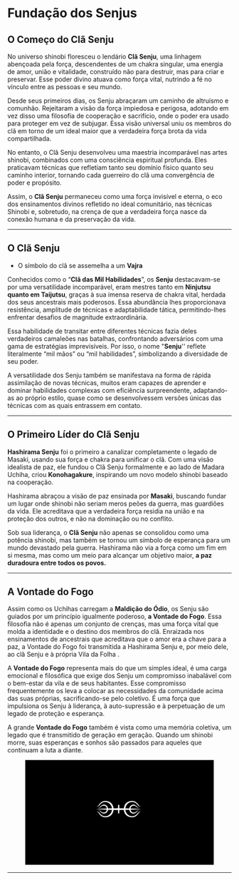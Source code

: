 # Fundação dos Senjus

## O Começo do Clã Senju

&#x20;No universo shinobi floresceu o lendário **Clã Senju**, uma linhagem abençoada pela força, descendentes de um chakra singular, uma energia de amor, união e vitalidade, construído não para destruir, mas para criar e preservar. Esse poder divino atuava como força vital, nutrindo a fé no vínculo entre as pessoas e seu mundo.

&#x20;Desde seus primeiros dias, os Senju abraçaram um caminho de altruísmo e comunhão. Rejeitaram a visão da força impiedosa e perigosa, adotando em vez disso uma filosofia de cooperação e sacrifício, onde o poder era usado para proteger em vez de subjugar. Essa visão universal uniu os membros do clã em torno de um ideal maior que a verdadeira força brota da vida compartilhada.

&#x20;No entanto, o Clã Senju desenvolveu uma maestria incomparável nas artes shinobi, combinados com uma consciência espiritual profunda. Eles praticavam técnicas que refletiam tanto seu domínio físico quanto seu caminho interior, tornando cada guerreiro do clã uma convergência de poder e propósito.

&#x20;Assim, o **Clã Senju** permaneceu como uma força invisível e eterna, o eco dos ensinamentos divinos refletido no ideal comunitário, nas técnicas Shinobi e, sobretudo, na crença de que a verdadeira força nasce da conexão humana e da preservação da vida.

***

## O Clã Senju

* O símbolo do clã se assemelha a um **Vajra**

&#x20;Conhecidos como o “**Clã das Mil Habilidades**”, os **Senju** destacavam-se por uma versatilidade incomparável, eram mestres tanto em **Ninjutsu quanto em Taijutsu**, graças à sua imensa reserva de chakra vital, herdada dos seus ancestrais mais poderosos. Essa abundância lhes proporcionava resistência, amplitude de técnicas e adaptabilidade tática, permitindo-lhes enfrentar desafios de magnitude extraordinária. 

&#x20;Essa habilidade de transitar entre diferentes técnicas fazia deles verdadeiros camaleões nas batalhas, confrontando adversários com uma gama de estratégias imprevisíveis. Por isso, o nome "**Senju**'' reflete literalmente “mil mãos” ou “mil habilidades”, simbolizando a diversidade de seu poder.

&#x20;A versatilidade dos Senju também se manifestava na forma de rápida assimilação de novas técnicas, muitos eram capazes de aprender e dominar habilidades complexas com eficiência surpreendente, adaptando-as ao próprio estilo, quase como se desenvolvessem versões únicas das técnicas com as quais entrassem em contato.

***

## O Primeiro Líder do Clã Senju

&#x20;**Hashirama Senju** foi o primeiro a canalizar completamente o legado de Masaki, usando sua força e chakra para unificar o clã. Com uma visão idealista de paz, ele fundou o Clã Senju formalmente e ao lado de Madara Uchiha, criou **Konohagakure**, inspirando um novo modelo shinobi baseado na cooperação.

&#x20;Hashirama abraçou a visão de paz ensinada por **Masaki**, buscando fundar um lugar onde shinobi não seriam meros peões da guerra, mas guardiões da vida. Ele acreditava que a verdadeira força residia na união e na proteção dos outros, e não na dominação ou no conflito.

&#x20;Sob sua liderança, o **Clã Senju** não apenas se consolidou como uma potência shinobi, mas também se tornou um símbolo de esperança para um mundo devastado pela guerra. Hashirama não via a força como um fim em si mesma, mas como um meio para alcançar um objetivo maior, **a paz duradoura entre todos os povos.**

***

## A Vontade do Fogo

&#x20;Assim como os Uchihas carregam a **Maldição do Ódio**, os Senju são guiados por um princípio igualmente poderoso, **a Vontade do Fogo**. Essa filosofia não é apenas um conjunto de crenças, mas uma força vital que molda a identidade e o destino dos membros do clã. Enraizada nos ensinamentos de ancestrais que acreditava que o amor era a chave para a paz, a Vontade do Fogo foi transmitida a Hashirama Senju e, por meio dele, ao clã Senju e à própria Vila da Folha .

&#x20;A **Vontade do Fogo** representa mais do que um simples ideal, é uma carga emocional e filosófica que exige dos Senju um compromisso inabalável com o bem-estar da vila e de seus habitantes. Esse compromisso frequentemente os leva a colocar as necessidades da comunidade acima das suas próprias, sacrificando-se pelo coletivo. É uma força que impulsiona os Senju à liderança, à auto-supressão e à perpetuação de um legado de proteção e esperança.

&#x20;A grande **Vontade do Fogo** também é vista como uma memória coletiva, um legado que é transmitido de geração em geração. Quando um shinobi morre, suas esperanças e sonhos são passados para aqueles que continuam a luta a diante.

<figure><img src="../../../.gitbook/assets/image (17).png" alt=""><figcaption></figcaption></figure>

***
